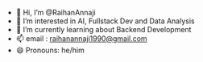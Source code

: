 - 👋 Hi, I’m @RaihanAnnaji
- 👀 I’m interested in AI, Fullstack Dev and Data Analysis 
- 🌱 I’m currently learning about Backend Development
- 📫 email : raihanannaji1990@gmail.com
- 😄 Pronouns: he/him
